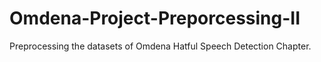 # Omdena-Project-Preporcessing-II
Preprocessing the datasets of Omdena Hatful Speech Detection Chapter.
